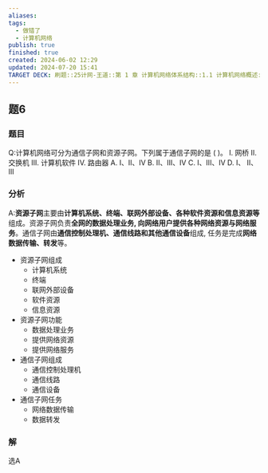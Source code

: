```yaml
---
aliases: 
tags:
  - 做错了
  - 计算机网络
publish: true
finished: true
created: 2024-06-02 12:29
updated: 2024-07-20 15:41
TARGET DECK: 刷题::25计网-王道::第 1 章 计算机网络体系结构::1.1 计算机网络概述::题6
---
```


## 题6
### 题目
Q:计算机网络可分为通信子网和资源子网。下列属于通信子网的是 ( )。
I. 网桥 II. 交换机 III. 计算机软件 IV. 路由器
A. I、II、IV B. II、III、IV C. I、III、IV D. I、 II、 III
### 分析
A:**资源子网**主要由**计算机系统、终端、联网外部设备、各种软件资源和信息资源等**组成。资源子网负责**全网的数据处理业务, 向网络用户提供各种网络资源与网络服务**。通信子网由**通信控制处理机、通信线路和其他通信设备**组成, 任务是完成**网络数据传输、转发**等。
- 资源子网组成
  - 计算机系统
  - 终端
  - 联网外部设备
  - 软件资源
  - 信息资源
- 资源子网功能
  - 数据处理业务
  - 提供网络资源
  - 提供网络服务
- 通信子网组成
  - 通信控制处理机
  - 通信线路
  - 通信设备
- 通信子网任务
  - 网络数据传输
  - 数据转发
### 解
选A

